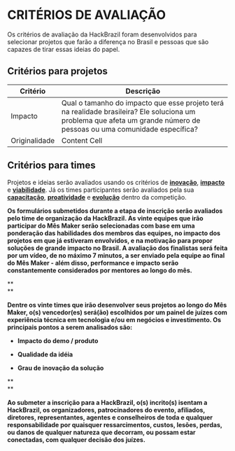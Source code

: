 # CRITÉRIOS DE AVALIAÇÃO 

Os critérios de avaliação da HackBrazil foram desenvolvidos para selecionar projetos que farão a diferença no Brasil e pessoas que são capazes de tirar essas ideias do papel.

## Critérios para projetos

| Critério  | Descrição |
| ------------- | ------------- |
| Impacto  | Qual o tamanho do impacto que esse projeto terá na realidade brasileira? Ele soluciona um problema que afeta um grande número de pessoas ou uma comunidade específica? |
| Originalidade  | Content Cell  |




## Critérios para times

Projetos e ideias serão avaliados usando os critérios de **[inovação](inovacao)**, **[impacto](impacto)** e **[viabilidade](viabilidade)**. Já os times participantes serão avaliados pela sua **[capacitação](capacitacao)**, **[proatividade](proatividade)** e **[evolução](evolucao)** dentro da competição.





**Os formulários submetidos durante a etapa de inscrição serão avaliados pelo time de organização da HackBrazil. As vinte equipes que irão participar do Mês Maker serão selecionadas com base em uma ponderação das habilidades dos membros das equipes, no impacto dos projetos em que já estiveram envolvidos, e na motivação para propor soluções de grande impacto no Brasil. A avaliação dos finalistas será feita por um vídeo, de no máximo 7 minutos, a ser enviado pela equipe ao final do Mês Maker - além disso, performance e impacto serão constantemente considerados por mentores ao longo do mês.**

**  
**

**Dentre os vinte times que irão desenvolver seus projetos ao longo do Mês Maker, o\(s\) vencedor\(es\) será\(ão\) escolhidos por um painel de juízes com experiência técnica em tecnologia e/ou em negócios e investimento. Os principais pontos a serem analisados são:**

* **Impacto do demo / produto**

* **Qualidade da idéia**

* **Grau de inovação da solução**

**  
**

**Ao submeter a inscrição para a HackBrazil, o\(s\) incrito\(s\) isentam a HackBrazil, os organizadores, patrocinadores do evento, afiliados, diretores, representantes, agentes e conselheiros de toda e qualquer responsabilidade por quaisquer ressarcimentos, custos, lesões, perdas, ou danos de qualquer natureza que decorram, ou possam estar conectadas, com qualquer decisão dos juízes.**
